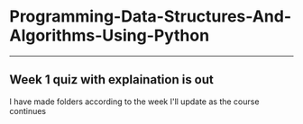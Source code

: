 # Programming-Data-Structures-And-Algorithms-Using-Python
---
Week 1 quiz with explaination is out
---
I have made folders according to the week
I'll update as the course continues